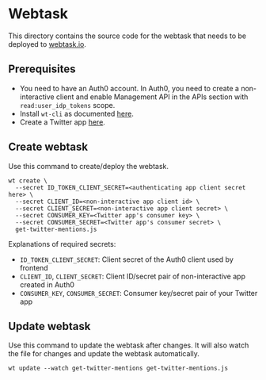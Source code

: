 # Webtask

This directory contains the source code for the webtask that needs to be deployed to [webtask.io](https://webtask.io).

## Prerequisites

* You need to have an Auth0 account. In Auth0, you need to create a non-interactive client and enable Management API in the APIs section with `read:user_idp_tokens` scope.
* Install `wt-cli` as documented [here](https://webtask.io/cli).
* Create a Twitter app [here](https://apps.twitter.com/app/new).

## Create webtask

Use this command to create/deploy the webtask.

```
wt create \
  --secret ID_TOKEN_CLIENT_SECRET=<authenticating app client secret here> \
  --secret CLIENT_ID=<non-interactive app client id> \
  --secret CLIENT_SECRET=<non-interactive app client secret> \
  --secret CONSUMER_KEY=<Twitter app's consumer key> \
  --secret CONSUMER_SECRET=<Twitter app's consumer secret> \
  get-twitter-mentions.js
```

Explanations of required secrets:

* `ID_TOKEN_CLIENT_SECRET`: Client secret of the Auth0 client used by frontend
* `CLIENT_ID`, `CLIENT_SECRET`: Client ID/secret pair of non-interactive app created in Auth0
* `CONSUMER_KEY`, `CONSUMER_SECRET`: Consumer key/secret pair of your Twitter app

## Update webtask

Use this command to update the webtask after changes. It will also watch the file for changes and update the webtask automatically.

```
wt update --watch get-twitter-mentions get-twitter-mentions.js
```
